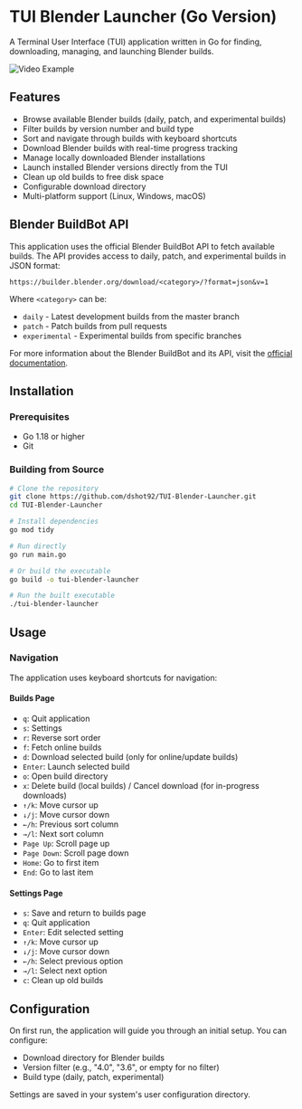 # TUI Blender Launcher (Go Version)

A Terminal User Interface (TUI) application written in Go for finding, downloading, managing, and launching Blender builds.

![Video Example](readme_assets/example.gif)

## Features

- Browse available Blender builds (daily, patch, and experimental builds)
- Filter builds by version number and build type
- Sort and navigate through builds with keyboard shortcuts
- Download Blender builds with real-time progress tracking
- Manage locally downloaded Blender installations
- Launch installed Blender versions directly from the TUI
- Clean up old builds to free disk space
- Configurable download directory
- Multi-platform support (Linux, Windows, macOS)

## Blender BuildBot API

This application uses the official Blender BuildBot API to fetch available builds. The API provides access to daily, patch, and experimental builds in JSON format:

```
https://builder.blender.org/download/<category>/?format=json&v=1
```

Where `<category>` can be:
- `daily` - Latest development builds from the master branch
- `patch` - Patch builds from pull requests
- `experimental` - Experimental builds from specific branches

For more information about the Blender BuildBot and its API, visit the [official documentation](https://developer.blender.org/docs/handbook/tooling/buildbot/#builds-listing-api).


## Installation

### Prerequisites

- Go 1.18 or higher
- Git

### Building from Source

```bash
# Clone the repository
git clone https://github.com/dshot92/TUI-Blender-Launcher.git
cd TUI-Blender-Launcher

# Install dependencies
go mod tidy

# Run directly
go run main.go

# Or build the executable
go build -o tui-blender-launcher

# Run the built executable
./tui-blender-launcher
```

## Usage

### Navigation

The application uses keyboard shortcuts for navigation:

#### Builds Page
- `q`: Quit application
- `s`: Settings
- `r`: Reverse sort order
- `f`: Fetch online builds
- `d`: Download selected build (only for online/update builds)
- `Enter`: Launch selected build
- `o`: Open build directory
- `x`: Delete build (local builds) / Cancel download (for in-progress downloads)
- `↑/k`: Move cursor up
- `↓/j`: Move cursor down
- `←/h`: Previous sort column
- `→/l`: Next sort column
- `Page Up`: Scroll page up
- `Page Down`: Scroll page down
- `Home`: Go to first item
- `End`: Go to last item

#### Settings Page
- `s`: Save and return to builds page
- `q`: Quit application
- `Enter`: Edit selected setting
- `↑/k`: Move cursor up
- `↓/j`: Move cursor down
- `←/h`: Select previous option
- `→/l`: Select next option
- `c`: Clean up old builds

## Configuration

On first run, the application will guide you through an initial setup. You can configure:

- Download directory for Blender builds
- Version filter (e.g., "4.0", "3.6", or empty for no filter)
- Build type (daily, patch, experimental)

Settings are saved in your system's user configuration directory.

